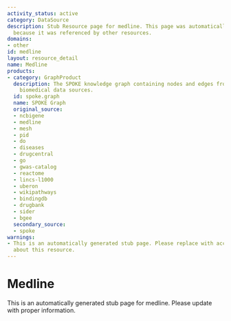 ```yaml
---
activity_status: active
category: DataSource
description: Stub Resource page for medline. This page was automatically generated
  because it was referenced by other resources.
domains:
- other
id: medline
layout: resource_detail
name: Medline
products:
- category: GraphProduct
  description: The SPOKE knowledge graph containing nodes and edges from multiple
    biomedical data sources.
  id: spoke.graph
  name: SPOKE Graph
  original_source:
  - ncbigene
  - medline
  - mesh
  - pid
  - do
  - diseases
  - drugcentral
  - go
  - gwas-catalog
  - reactome
  - lincs-l1000
  - uberon
  - wikipathways
  - bindingdb
  - drugbank
  - sider
  - bgee
  secondary_source:
  - spoke
warnings:
- This is an automatically generated stub page. Please replace with accurate information
  about this resource.
---
```

# Medline

This is an automatically generated stub page for medline. Please update with proper information.